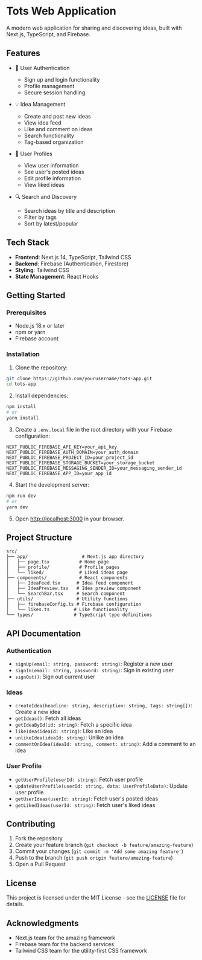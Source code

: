 # Tots Web Application

A modern web application for sharing and discovering ideas, built with Next.js, TypeScript, and Firebase.

## Features

- 🔐 User Authentication
  - Sign up and login functionality
  - Profile management
  - Secure session handling

- 💡 Idea Management
  - Create and post new ideas
  - View idea feed
  - Like and comment on ideas
  - Search functionality
  - Tag-based organization

- 👤 User Profiles
  - View user information
  - See user's posted ideas
  - Edit profile information
  - View liked ideas

- 🔍 Search and Discovery
  - Search ideas by title and description
  - Filter by tags
  - Sort by latest/popular

## Tech Stack

- **Frontend**: Next.js 14, TypeScript, Tailwind CSS
- **Backend**: Firebase (Authentication, Firestore)
- **Styling**: Tailwind CSS
- **State Management**: React Hooks

## Getting Started

### Prerequisites

- Node.js 18.x or later
- npm or yarn
- Firebase account

### Installation

1. Clone the repository:
```bash
git clone https://github.com/yourusername/tots-app.git
cd tots-app
```

2. Install dependencies:
```bash
npm install
# or
yarn install
```

3. Create a `.env.local` file in the root directory with your Firebase configuration:
```env
NEXT_PUBLIC_FIREBASE_API_KEY=your_api_key
NEXT_PUBLIC_FIREBASE_AUTH_DOMAIN=your_auth_domain
NEXT_PUBLIC_FIREBASE_PROJECT_ID=your_project_id
NEXT_PUBLIC_FIREBASE_STORAGE_BUCKET=your_storage_bucket
NEXT_PUBLIC_FIREBASE_MESSAGING_SENDER_ID=your_messaging_sender_id
NEXT_PUBLIC_FIREBASE_APP_ID=your_app_id
```

4. Start the development server:
```bash
npm run dev
# or
yarn dev
```

5. Open [http://localhost:3000](http://localhost:3000) in your browser.

## Project Structure

```
src/
├── app/                    # Next.js app directory
│   ├── page.tsx           # Home page
│   ├── profile/           # Profile pages
│   └── liked/             # Liked ideas page
├── components/            # React components
│   ├── IdeaFeed.tsx      # Idea feed component
│   ├── IdeaPreview.tsx   # Idea preview component
│   └── SearchBar.tsx     # Search component
├── utils/                # Utility functions
│   ├── firebaseConfig.ts # Firebase configuration
│   └── likes.ts         # Like functionality
└── types/               # TypeScript type definitions
```

## API Documentation

### Authentication

- `signUp(email: string, password: string)`: Register a new user
- `signIn(email: string, password: string)`: Sign in existing user
- `signOut()`: Sign out current user

### Ideas

- `createIdea(headline: string, description: string, tags: string[])`: Create a new idea
- `getIdeas()`: Fetch all ideas
- `getIdeaById(id: string)`: Fetch a specific idea
- `likeIdea(ideaId: string)`: Like an idea
- `unlikeIdea(ideaId: string)`: Unlike an idea
- `commentOnIdea(ideaId: string, comment: string)`: Add a comment to an idea

### User Profile

- `getUserProfile(userId: string)`: Fetch user profile
- `updateUserProfile(userId: string, data: UserProfileData)`: Update user profile
- `getUserIdeas(userId: string)`: Fetch user's posted ideas
- `getLikedIdeas(userId: string)`: Fetch user's liked ideas

## Contributing

1. Fork the repository
2. Create your feature branch (`git checkout -b feature/amazing-feature`)
3. Commit your changes (`git commit -m 'Add some amazing feature'`)
4. Push to the branch (`git push origin feature/amazing-feature`)
5. Open a Pull Request

## License

This project is licensed under the MIT License - see the [LICENSE](LICENSE) file for details.

## Acknowledgments

- Next.js team for the amazing framework
- Firebase team for the backend services
- Tailwind CSS team for the utility-first CSS framework
